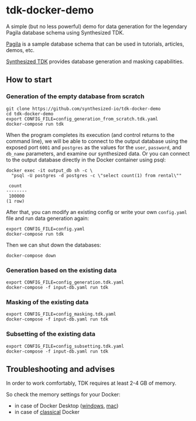 # tdk-docker-demo

A simple (but no less powerful) demo for data generation for the legendary Pagila database schema using Synthesized TDK.

[Pagila](https://github.com/devrimgunduz/pagila) is a sample database schema that can be used in tutorials, articles, demos, etc.

[Synthesized TDK](https://docs.synthesized.io/tdk/latest/?utm_source=habr&utm_medium=devrel&utm_campaign=datagen) provides database generation and masking capabilities.


## How to start

### Generation of the empty database from scratch

```
git clone https://github.com/synthesized-io/tdk-docker-demo
cd tdk-docker-demo
export CONFIG_FILE=config_generation_from_scratch.tdk.yaml
docker-compose run tdk
```

When the program completes its execution (and control returns to the command line), we will be able to connect to the output database using the exposed port `6001` and `postgres` as the values for the `user`, `password`, and `db_name` parameters, and examine our synthesized data. Or you can connect to the output database directly in the Docker container using psql:
```
docker exec -it output_db sh -c \
  "psql -U postgres -d postgres -c \"select count(1) from rental\""
```

```
 count
--------
 100000
(1 row)
```

After that, you can modify an existing config or write your own `config.yaml` file and run data generation again:
```
export CONFIG_FILE=config.yaml
docker-compose run tdk
```

Then we can shut down the databases:
```
docker-compose down
```

### Generation based on the existing data

```
export CONFIG_FILE=config_generation.tdk.yaml
docker-compose -f input-db.yaml run tdk
```

### Masking of the existing data

```
export CONFIG_FILE=config_masking.tdk.yaml
docker-compose -f input-db.yaml run tdk
```

### Subsetting of the existing data

```
export CONFIG_FILE=config_subsetting.tdk.yaml
docker-compose -f input-db.yaml run tdk
```

## Troubleshooting and advises

In order to work comfortably, TDK requires at least 2-4 GB of memory.

So check the memory settings for your Docker:
- in case of Docker Desktop ([windows](https://docs.docker.com/desktop/settings/windows), [mac](https://docs.docker.com/desktop/settings/mac))
- in case of [classical](https://docs.docker.com/config/containers/resource_constraints) Docker
